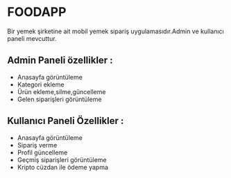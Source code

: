 # FOODAPP
   Bir yemek şirketine ait mobil yemek sipariş uygulamasıdır.Admin ve kullanıcı paneli mevcuttur.
## Admin Paneli özellikler :
 - Anasayfa görüntüleme
 - Kategori ekleme
 - Ürün ekleme,silme,güncelleme
 - Gelen siparişleri görüntüleme
## Kullanıcı Paneli Özellikler :
 - Anasayfa görüntüleme
 - Sipariş verme
 - Profil güncelleme
 - Geçmiş siparişleri görüntüleme
 - Kripto cüzdan ile ödeme yapma  
